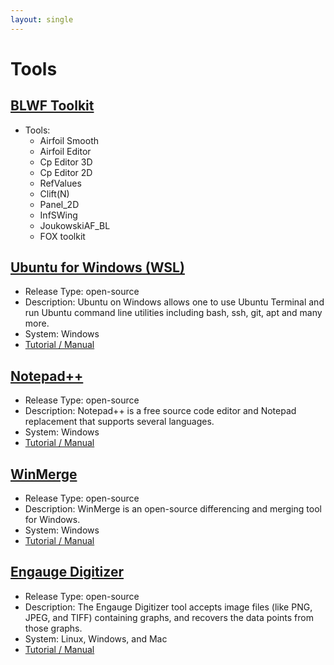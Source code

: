 ```yaml
---
layout: single
---
```


# Tools

## [BLWF Toolkit](https://blwf-aero.ru/index_en.html)
* Tools:
  * Airfoil Smooth
  * Airfoil Editor
  * Cp Editor 3D
  * Cp Editor 2D
  * RefValues
  * Clift(N)
  * Panel_2D
  * InfSWing
  * JoukowskiAF_BL
  * FOX toolkit
  
  
## [Ubuntu for Windows (WSL)](https://www.microsoft.com/en-us/p/ubuntu/9nblggh4msv6?activetab=pivot:overviewtab)
* Release Type: open-source
* Description: Ubuntu on Windows allows one to use Ubuntu Terminal and run Ubuntu command line utilities including bash, ssh, git, apt and many more.
* System: Windows
* [Tutorial / Manual](https://docs.microsoft.com/en-us/windows/wsl/install-win10)


## [Notepad++](https://notepad-plus-plus.org/)
* Release Type: open-source
* Description: Notepad++ is a free source code editor and Notepad replacement that supports several languages. 
* System: Windows
* [Tutorial / Manual](https://notepad-plus-plus.org/online-help/)


## [WinMerge](https://winmerge.org/)
* Release Type: open-source
* Description: WinMerge is an open-source differencing and merging tool for Windows. 
* System: Windows
* [Tutorial / Manual](https://winmerge.org/docs/?lang=en)


## [Engauge Digitizer](https://markummitchell.github.io/engauge-digitizer/)
* Release Type: open-source
* Description: The Engauge Digitizer tool accepts image files (like PNG, JPEG, and TIFF) containing graphs, and recovers the data points from those graphs.
* System: Linux, Windows, and Mac
* [Tutorial / Manual](http://digitizer.sourceforge.net/usermanual/tutormanpointgraph.html)
